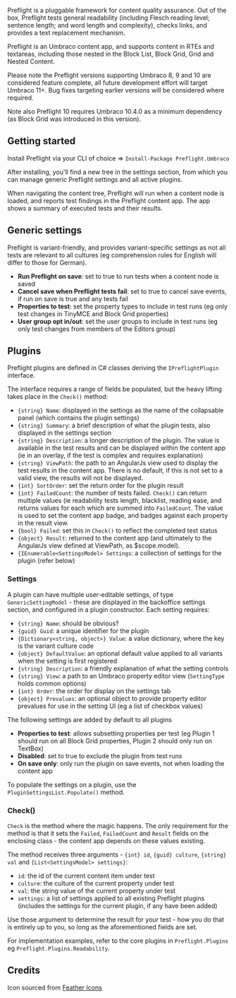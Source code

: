 Preflight is a pluggable framework for content quality assurance. Out of the box, Preflight tests general readability (including Flesch reading level; sentence length; and word length and complexity), checks links, and provides a text replacement mechanism.

Preflight is an Umbraco content app, and supports content in RTEs and textareas, including those nested in the Block List, Block Grid, Grid and Nested Content. 

Please note the Preflight versions supporting Umbraco 8, 9 and 10 are considered feature complete, all future development effort will target Umbraco 11+. Bug fixes targeting earlier versions will be considered where required.

Note also Preflight 10 requires Umbraco 10.4.0 as a minimum dependency (as Block Grid was introduced in this version).

## Getting started
Install Preflight via your CLI of choice => `Install-Package Preflight.Umbraco`

After installing, you'll find a new tree in the settings section, from which you can manage generic Preflight settings and all active plugins.

When navigating the content tree, Preflight will run when a content node is loaded, and reports test findings in the Preflight content app. The app shows a summary of executed tests and their results.

## Generic settings

Preflight is variant-friendly, and provides variant-specific settings as not all tests are relevant to all cultures (eg comprehension rules for English will differ to those for German).
 - **Run Preflight on save**: set to true to run tests when a content node is saved
 - **Cancel save when Preflight tests fail**: set to true to cancel save events, if run on save is true and any tests fail
 - **Properties to test**: set the property types to include in test runs (eg only test changes in TinyMCE and Block Grid properties)
 - **User group opt in/out**: set the user groups to include in test runs (eg only test changes from members of the Editors group)

## Plugins
Preflight plugins are defined in C# classes deriving the `IPreflightPlugin` interface.

The interface requires a range of fields be populated, but the heavy lifting takes place in the `Check()` method:
 - `{string} Name`: displayed in the settings as the name of the collapsable panel (which contains the plugin settings)
 - `{string} Summary`: a brief description of what the plugin tests, also displayed in the settings section
 - `{string} Description`: a longer description of the plugin. The value is available in the test results and can be displayed within the content app (ie in an overlay, if the test is complex and requires explanation)
 - `{string} ViewPath`: the path to an AngularJs view used to display the test results in the content app. There is no default, if this is not set to a valid view, the results will not be displayed.
 - `{int} SortOrder`: set the return order for the plugin result
 - `{int} FailedCount`: the number of tests failed. `Check()` can return multiple values (ie readability tests length, blacklist, reading ease, and returns values for each which are summed into `FailedCount`. The value is used to set the content app badge, and badges against each property in the result view.
 - `{bool} Failed`: set this in `Check()` to reflect the completed test status
 - `{object} Result`: returned to the content app (and ultimately to the AngularJs view defined at ViewPath, as $scope.model).
 - `{IEnumerable<SettingsModel> Settings`: a collection of settings for the plugin (refer below)
 
### Settings
A plugin can have multiple user-editable settings, of type `GenericSettingModel` - these are displayed in the backoffice settings section, and configured in a plugin constructor. Each setting requires: 
 - `{string} Name`: should be obvious?
 - `{guid} Guid`: a unique identifier for the plugin
 - `{Dictionary<string, object>} Value`: a value dictionary, where the key is the variant culture code
 - `{object} DefaultValue`: an optional default value applied to all variants when the setting is first registered
 - `{string} Description`: a friendly explanation of what the setting controls
 - `{string} View`: a path to an Umbraco property editor view (`SettingType` holds common options)
 - `{int} Order`: the order for display on the settings tab
 - `{object} Prevalues`: an optional object to provide property editor prevalues for use in the setting UI (eg a list of checkbox values)

The following settings are added by default to all plugins
 - **Properties to test**: allows subsetting properties per test (eg Plugin 1 should run on all Block Grid properties, Plugin 2 should only run on TextBox) 
 - **Disabled**: set to true to exclude the plugin from test runs
 - **On save only**: only run the plugin on save events, not when loading the content app

To populate the settings on a plugin, use the `PluginSettingsList.Populate()` method.

### Check()
`Check` is the method where the magic happens. The only requirement for the method is that it sets the `Failed`, `FailedCount` and `Result` fields on the enclosing class - the content app depends on these values existing. 

The method receives three arguments - `{int} id`, `{guid} culture`, `{string} val` and `{List<SettingsModel> settings}`:
 - `id`: the id of the current content item under test
 - `culture`: the culture of the current property under test
 - `val`: the string value of the current property under test
 - `settings`: a list of settings applied to all existing Preflight plugins (includes the settings for the current plugin, if any have been added)
 
Use those argument to determine the result for your test - how you do that is entirely up to you, so long as the aforementioned fields are set.

For implementation examples, refer to the core plugins in `Preflight.Plugins` eg `Preflight.Plugins.Readability`.

## Credits
Icon sourced from [Feather Icons](https://feathericons.com/)
